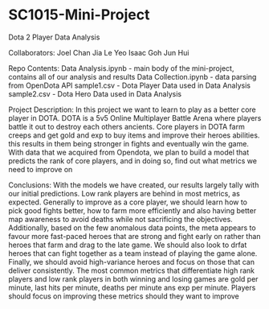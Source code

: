 # SC1015-Mini-Project
Dota 2 Player Data Analysis

Collaborators:
Joel Chan Jia Le
Yeo Isaac
Goh Jun Hui

Repo Contents:
Data Analysis.ipynb - main body of the mini-project, contains all of our analysis and results
Data Collection.ipynb - data parsing from OpenDota API
sample1.csv - Dota Player Data used in Data Analysis
sample2.csv - Dota Hero Data used in Data Analysis

Project Description:
In this project we want to learn to play as a better core player in DOTA. DOTA is a 5v5 Online Multiplayer Battle Arena where players battle it out to destroy each others ancients. Core players in DOTA farm creeps and get gold and exp to buy items and improve their heroes abilities. this results in them being stronger in fights and eventually win the game. With data that we acquired from Opendota, we plan to build a model that predicts the rank of core players, and in doing so, find out what metrics we need to improve on

Conclusions:
With the models we have created, our results largely tally with our initial predictions. Low rank players are behind in most metrics, as expected. Generally to improve as a core player, we should learn how to pick good fights better, how to farm more efficiently and also having better map awareness to avoid deaths while not sacrificing the objectives. Additionally, based on the few anomalous data points, the meta appears to favour more fast-paced heroes that are strong and fight early on rather than heroes that farm and drag to the late game. We should also look to drfat heroes that can fight together as a team instead of playing the game alone. Finally, we should avoid high-variance heroes and focus on those that can deliver consistently.
The most common metrics that differentiate high rank players and low rank players in both winning and losing games are gold per minute, last hits per minute, deaths per minute ans exp per minute. Players should focus on improving these metrics should they want to improve
